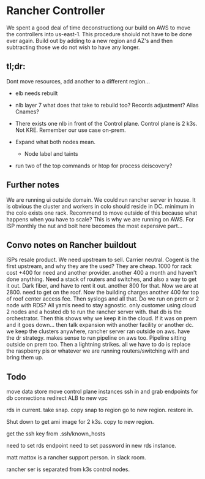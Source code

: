 # Rancher Controller

We spent a good deal of time deconstructiong our build on AWS to move the controllers into us-east-1. This procedure shoiuld not have to be done ever again. Build out by adding to a new region and AZ's and then subtracting those we do not wish to have any longer.

## tl;dr:
Dont move resources, add another to a different region...

* elb needs rebuilt

* nlb layer 7 what does that take to rebuild too? Records adjustment? Alias Cnames?

* There exists one nlb in front of the Control plane. Control plane is 2 k3s. Not KRE. Remember our use case on-prem.

* Expand what both nodes mean.
  * Node label and taints

* run two of the top commands or htop for process deiscovery?

## Further notes

We are running ui outside domain. We could run rancher server in house. It is obvious the cluster and workers in colo should reside in DC. minimum in the colo exists one rack. Recommend to move outside of this because what happens when you have to scale? This is why we are running on AWS. For ISP monthly the nut and bolt here becomes the most expensive part...

## Convo notes on Rancher buildout

ISPs resale product. We need upstream to sell. Carrier neutral. Cogent is the first upstream, and why they are the used? They are cheap. 1000 for rack cost +400 for need and another provider. another 400 a month and haven't done anything. Need a stack of routers and switches, and also a way to get it out. Dark fiber, and have to rent it out. another 800 for that. Now we are at 2800. need to get on the roof. Now the building charges another 400 for top of roof center access fee. Then syslogs and all that. Do we run on prem or 2 node with RDS? All yamls need to stay agnostic. only customer using cloud 2 nodes and a hosted db to run the rancher server with. that db is the orchestrator. Then this shows why we keep it in the cloud. If it was on prem and it goes down... then talk expansion with another facility or another dc. we keep the clusters anywhere, rancher server ran outside on aws. have the dr strategy. makes sense to run pipeline on aws too. Pipeline sitting outside on prem too. Then a lightning strikes. all we have to do is replace the raspberry pis or whatever we are running routers/switching with and bring them up.

## Todo

move data store
move control plane instances
    ssh in and grab endpoints for db connections
redirect ALB to new vpc

rds in current. take snap. copy snap to region
go to new region. restore in.

Shut down to get ami image for 2 k3s.
copy to new region.

get the ssh key from .ssh/known_hosts

need to set rds endpoint
need to set password in new rds instance.

matt mattox is a rancher support person. in slack room.

rancher ser is separated from k3s control nodes.